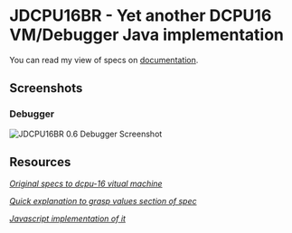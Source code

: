 # JDCPU16BR - Yet another DCPU16 VM/Debugger Java implementation

You can read my view of specs on [documentation](https://github.com/leandromoreira/dcpu16/wiki/Documentation).

## Screenshots

### Debugger

![JDCPU16BR 0.6 Debugger Screenshot](http://i43.tinypic.com/r1wrvt.png)

## Resources

*[Original specs to dcpu-16 vitual machine](http://0x10c.com/doc/dcpu-16.txt)*

*[Quick explanation to grasp values section of spec](http://stackoverflow.com/questions/10028644/how-to-understand-the-first-line-of-the-dcpu-16-specs-assembly-example)*

*[Javascript implementation of it](http://jazzychad.net/dcpu.html)*